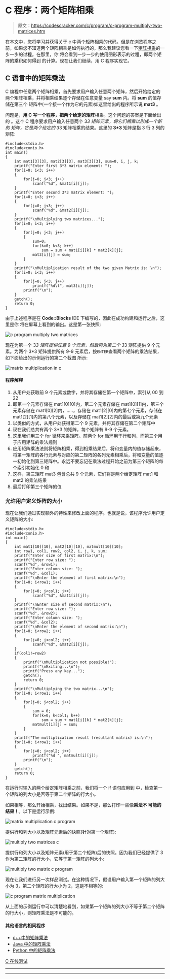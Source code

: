 # C 程序：两个矩阵相乘

> 原文：<https://codescracker.com/c/program/c-program-multiply-two-matrices.htm>

在本文中，您将学习并获得关于 c 中两个矩阵相乘的代码。但是在浏览程序之前，如果您不知道两个矩阵相乘是如何执行的，那么我建议您看一下[矩阵相乘](/nonprog/matrix-multiplication.htm)的一步一步的过程。在那里，你 将会看到一步一步的使用图形表示的过程，即两个矩阵的乘积如何得到 的计算。现在让我们继续，用 C 程序实现它。

## C 语言中的矩阵乘法

C 编程中任意两个矩阵相乘，首先要求用户输入任意两个矩阵，然后开始给定的两个矩阵相乘，并将相乘结果逐个存储在任意变量 say **sum** 内。将 **sum** 的值存储在第三个 矩阵中(一个接一个作为它的元素)如这里给出的程序所示说 **mat3** 。

问题是，**用 C 写一个程序，把两个给定的矩阵**相乘。这个问题的答案是下面给出的 。这个 C 程序要求用户输入任意两个 3*3 矩阵元素，将它们相乘以形成一个新的 矩阵，它是两个给定的 3*3 矩阵相乘的结果。这里的 **3*3** 矩阵是指 3 行 3 列的矩阵:

```
#include<stdio.h>
#include<conio.h>
int main()
{
    int mat1[3][3], mat2[3][3], mat3[3][3], sum=0, i, j, k;
    printf("Enter first 3*3 matrix element: ");
    for(i=0; i<3; i++)
    {
        for(j=0; j<3; j++)
            scanf("%d", &mat1[i][j]);
    }
    printf("Enter second 3*3 matrix element: ");
    for(i=0; i<3; i++)
    {
        for(j=0; j<3; j++)
            scanf("%d", &mat2[i][j]);
    }
    printf("\nMultiplying two matrices...");
    for(i=0; i<3; i++)
    {
        for(j=0; j<3; j++)
        {
            sum=0;
            for(k=0; k<3; k++)
                sum = sum + mat1[i][k] * mat2[k][j];
            mat3[i][j] = sum;
        }
    }
    printf("\nMultiplication result of the two given Matrix is: \n");
    for(i=0; i<3; i++)
    {
        for(j=0; j<3; j++)
            printf("%d\t", mat3[i][j]);
        printf("\n");
    }
    getch();
    return 0;
}
```

由于上述程序是在 **Code::Blocks** IDE 下编写的，因此在成功构建和运行之后，这里是你 将在屏幕上看到的输出。这是第一张快照:

![c program multiply two matrices](img/8d29e2405bd368c5f561f9815abf5680.png)

现在为第一个 3*3 矩阵提供任意 9 个元素，然后再为第二个 3*3 矩阵提供 9 个元素。为两个 3*3 矩阵提供所有 9-9 元素后，按`ENTER`查看两个矩阵的乘法结果，如下面给出的示例运行的第二个截图 所示:

![matrix multiplication in c](img/66b545e889976ef79ca4ab71ff909939.png)

#### 程序解释

1.  从用户处获取前 9 个元素或数字，并将其存储在第一个矩阵中，索引从 00 到 22
2.  即第一个元素存储在 mat1[0][0]内，第二个元素存储在 mat1[0][1]内，第三个元素存储在 mat1[0][2]内，.....，存储在 mat1[2][0]内的第七个元素，存储在 mat1[2][1]内的第八个元素，以及存储在 mat1[2][2]内的最后或第九个元素
3.  以类似的方式，从用户处获得第二个 9 元素，并将其存储在第二个矩阵中
4.  现在我们总共有两个 3*3 的矩阵，每个矩阵有 9-9 个元素。
5.  这里我们用三个 for 循环来乘矩阵。前两个 for 循环用于行和列，而第三个用于应用矩阵的乘法规则
6.  应用矩阵乘法法则将矩阵相乘，得到相乘结果后，将和变量内的值存储起来，将第一矩阵的各行元素与对应的第二矩阵的各列元素相乘后，将和变量的值逐一初始化到第三矩阵中。永远不要忘记在乘法过程开始之前为第三个矩阵的每个索引初始化 0 和
7.  这样，第三矩阵 mat3 包含总共 9 个元素，它们将是两个给定矩阵 mat1 和 mat2 的乘法结果
8.  最后打印第三个矩阵的值

### 允许用户定义矩阵的大小

现在让我们通过实现额外的特性来修改上面的程序。也就是说，该程序允许用户定义矩阵的大小:

```
#include<stdio.h>
#include<conio.h>
int main()
{
    int mat1[10][10], mat2[10][10], matmult[10][10];
    int row1, col1, row2, col2, i, j, k, sum;
    printf("Enter size of first matrix:\n");
    printf("Enter row size: ");
    scanf("%d", &row1);
    printf("Enter column size: ");
    scanf("%d", &col1);
    printf("\nEnter the element of first matrix:\n");
    for(i=0; i<row1; i++)
    {
        for(j=0; j<col1; j++)
            scanf("%d", &mat1[i][j]);
    }
    printf("\nEnter size of second matrix:\n");
    printf("Enter row size: ");
    scanf("%d", &row2);
    printf("Enter column size: ");
    scanf("%d", &col2);
    printf("\nEnter the element of second matrix:\n");
    for(i=0; i<row2; i++)
    {
        for(j=0; j<col2; j++)
            scanf("%d", &mat2[i][j]);
    }
    if(col1!=row2)
    {
        printf("\nMultiplication not possible!");
        printf("\nExiting...\n");
        printf("Press any key...");
        getch();
        return 0;
    }
    printf("\nMultiplying the two matrix...\n");
    for(i=0; i<row1; i++)
    {
        for(j=0; j<col2; j++)
        {
            sum = 0;
            for(k=0; k<col1; k++)
                sum = sum + mat1[i][k] * mat2[k][j];
            matmult[i][j] = sum;
        }
    }
    printf("The multiplication result (resultant matrix) is:\n");
    for(i=0; i<row1; i++)
    {
        for(j=0; j<col2; j++)
            printf("%d ", matmult[i][j]);
        printf("\n");
    }
    getch();
    return 0;
}
```

在运行时输入的两个给定矩阵相乘之前，我们将一个 if 语句应用到 中，检查第一个矩阵的列大小是否等于第二个矩阵的行大小。

如果相等，那么开始相乘，找出结果。如果不是，那么打印一些像**乘法不 可能的结果！**。以下是运行示例:

![matrix multiplication c program](img/1265e10e56ac06f6d172c013b1fd719f.png)

提供行和列大小以及矩阵元素后的快照(针对第一个矩阵):

![multiply two matrices c](img/ba374bfcff28e957fe14ab58cd8e78e2.png)

提供行和列大小以及矩阵元素(用于第二个矩阵)后的快照。因为我们已经提供了 3 作为第二矩阵的行大小，它等于第一矩阵的列大小:

![multiply two matrix c program](img/653adee20897f96e247993f8cf2143e3.png)

现在让我们进行另一次样品测试。在这种情况下，假设用户输入第一个矩阵的列大小为 3，第二个矩阵的行大小为 2，这是不相等的:

![c program matrix multiplication](img/f1dab0ba62180ab226adfd7192b5ce41.png)

从上面的示例运行中可以清楚地看到，如果第一个矩阵的列大小不等于第二个矩阵的行大小，则矩阵乘法是不可能的。

#### 其他语言的相同程序

*   [c++中的矩阵乘法](/cpp/program/cpp-program-multiply-two-matrices.htm)
*   [Java 中的矩阵乘法](/java/program/java-program-multiply-two-matrices.htm)
*   [Python 中的矩阵乘法](/python/program/python-program-matrix-multiplication.htm)

[C 在线测试](/exam/showtest.php?subid=2)

* * *

* * *